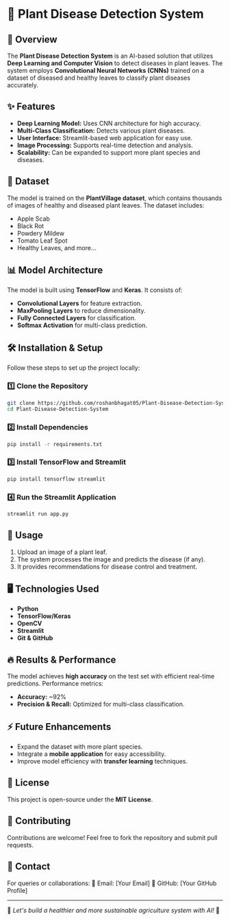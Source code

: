 # 🌿 Plant Disease Detection System

## 📌 Overview
The **Plant Disease Detection System** is an AI-based solution that utilizes **Deep Learning and Computer Vision** to detect diseases in plant leaves. The system employs **Convolutional Neural Networks (CNNs)** trained on a dataset of diseased and healthy leaves to classify plant diseases accurately. 

## ✨ Features
- **Deep Learning Model:** Uses CNN architecture for high accuracy.
- **Multi-Class Classification:** Detects various plant diseases.
- **User Interface:** Streamlit-based web application for easy use.
- **Image Processing:** Supports real-time detection and analysis.
- **Scalability:** Can be expanded to support more plant species and diseases.

## 📂 Dataset
The model is trained on the **PlantVillage dataset**, which contains thousands of images of healthy and diseased plant leaves. The dataset includes:
- Apple Scab
- Black Rot
- Powdery Mildew
- Tomato Leaf Spot
- Healthy Leaves, and more...

## 📊 Model Architecture
The model is built using **TensorFlow** and **Keras**. It consists of:
- **Convolutional Layers** for feature extraction.
- **MaxPooling Layers** to reduce dimensionality.
- **Fully Connected Layers** for classification.
- **Softmax Activation** for multi-class prediction.

## 🛠 Installation & Setup
Follow these steps to set up the project locally:

### 1️⃣ Clone the Repository
```bash
git clone https://github.com/roshanbhagat05/Plant-Disease-Detection-System.git
cd Plant-Disease-Detection-System
```

### 2️⃣ Install Dependencies
```bash
pip install -r requirements.txt
```

### 3️⃣ Install TensorFlow and Streamlit
```bash
pip install tensorflow streamlit
```

### 4️⃣ Run the Streamlit Application
```bash
streamlit run app.py
```

## 🚀 Usage
1. Upload an image of a plant leaf.
2. The system processes the image and predicts the disease (if any).
3. It provides recommendations for disease control and treatment.

## 🖥 Technologies Used
- **Python**
- **TensorFlow/Keras**
- **OpenCV**
- **Streamlit**
- **Git & GitHub**

## 🔥 Results & Performance
The model achieves **high accuracy** on the test set with efficient real-time predictions. Performance metrics:
- **Accuracy:** ~92%
- **Precision & Recall:** Optimized for multi-class classification.

## ⚡ Future Enhancements
- Expand the dataset with more plant species.
- Integrate a **mobile application** for easy accessibility.
- Improve model efficiency with **transfer learning** techniques.

## 📜 License
This project is open-source under the **MIT License**.

## 🤝 Contributing
Contributions are welcome! Feel free to fork the repository and submit pull requests.

## 📧 Contact
For queries or collaborations:
📩 Email: [Your Email]
📌 GitHub: [Your GitHub Profile]

---
🌱 *Let's build a healthier and more sustainable agriculture system with AI!* 🚀
